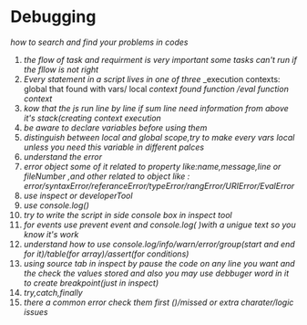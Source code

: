 # Debugging

_how to search and find your problems in codes_

1. _the flow of task and requirment is very important some tasks can't run if the fllow is not right_
2. _Every statement in a script lives in one of three_
_execution contexts: global that found with vars/ local _context found function /eval function context_
3. _kow that the js run line by line if sum line need information from above it's stack(creating context execution_
4. _be aware to declare variables before using them_
5. _distinguish between local and global scope,try to make every vars local unless you need this variable in different palces_
6. _understand the error_
7. _error object some of it related to property like:name,message,line or fileNumber ,and other related to object like : error/syntaxError/referanceError/typeError/rangError/URIError/EvalError_
8. _use inspect or developerTool_
9. _use console.log()_
10. _try to write the script in side console box in inspect tool_
11. _for events use prevent event and console.log( )with a unigue text so you know it's work_
12. _understand how to use console.log/info/warn/error/group(start and end for it)/table(for array)/assert(for conditions)_
13. _using source tab in inspect by pause the code on any line you want and the check the values stored and also you may use debbuger word in it to create breakpoint(just in inspect)_
14. _try,catch,finally_
15. _there a common error check them first ()/missed or extra charater/logic issues_